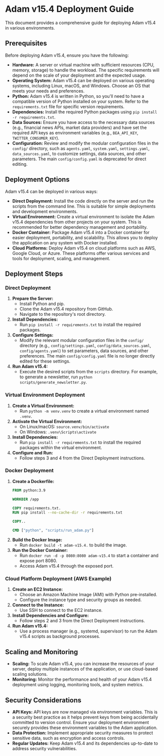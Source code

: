 # Adam v15.4 Deployment Guide

This document provides a comprehensive guide for deploying Adam v15.4 in various environments.

## Prerequisites

Before deploying Adam v15.4, ensure you have the following:

* **Hardware:** A server or virtual machine with sufficient resources (CPU, memory, storage) to handle the workload. The specific requirements will depend on the scale of your deployment and the expected usage.
* **Operating System:** Adam v15.4 can be deployed on various operating systems, including Linux, macOS, and Windows. Choose an OS that meets your needs and preferences.
* **Python:** Adam v15.4 is written in Python, so you'll need to have a compatible version of Python installed on your system. Refer to the `requirements.txt` file for specific version requirements.
* **Dependencies:** Install the required Python packages using `pip install -r requirements.txt`.
* **Data Sources:** Ensure you have access to the necessary data sources (e.g., financial news APIs, market data providers) and have set the required API keys as environment variables (e.g., `BEA_API_KEY`, `TWITTER_CONSUMER_KEY`).
* **Configuration:** Review and modify the modular configuration files in the `config/` directory, such as `agents.yaml`, `system.yaml`, `settings.yaml`, `data_sources.yaml`, to customize settings, data sources, and other parameters. The main `config/config.yaml` is deprecated for direct editing.

## Deployment Options

Adam v15.4 can be deployed in various ways:

* **Direct Deployment:** Install the code directly on the server and run the scripts from the command line. This is suitable for simple deployments and development environments.
* **Virtual Environment:** Create a virtual environment to isolate the Adam v15.4 dependencies from other projects on your system. This is recommended for better dependency management and portability.
* **Docker Container:** Package Adam v15.4 into a Docker container for easier deployment, portability, and scalability. This allows you to deploy the application on any system with Docker installed.
* **Cloud Platforms:** Deploy Adam v15.4 on cloud platforms such as AWS, Google Cloud, or Azure. These platforms offer various services and tools for deployment, scaling, and management.

## Deployment Steps

### Direct Deployment

1. **Prepare the Server:**
    * Install Python and pip.
    * Clone the Adam v15.4 repository from GitHub.
    * Navigate to the repository's root directory.
2. **Install Dependencies:**
    * Run `pip install -r requirements.txt` to install the required packages.
3. **Configure Settings:**
    * Modify the relevant modular configuration files in the `config/` directory (e.g., `config/settings.yaml`, `config/data_sources.yaml`, `config/agents.yaml`) to set parameters, data sources, and other preferences. The main `config/config.yaml` file is no longer directly edited for these settings.
4. **Run Adam v15.4:**
    * Execute the desired scripts from the `scripts` directory. For example, to generate a newsletter, run `python scripts/generate_newsletter.py`.

### Virtual Environment Deployment

1. **Create a Virtual Environment:**
    * Run `python -m venv.venv` to create a virtual environment named `.venv`.
2. **Activate the Virtual Environment:**
    * On Linux/macOS: `source.venv/bin/activate`
    * On Windows: `.venv\Scripts\activate`
3. **Install Dependencies:**
    * Run `pip install -r requirements.txt` to install the required packages within the virtual environment.
4. **Configure and Run:**
    * Follow steps 3 and 4 from the Direct Deployment instructions.

### Docker Deployment

1. **Create a Dockerfile:**
    ```dockerfile
    FROM python:3.9

    WORKDIR /app

    COPY requirements.txt.
    RUN pip install --no-cache-dir -r requirements.txt

    COPY..

    CMD ["python", "scripts/run_adam.py"]
    ```
2. **Build the Docker Image:**
    * Run `docker build -t adam-v15.4.` to build the image.
3. **Run the Docker Container:**
    * Run `docker run -d -p 8080:8080 adam-v15.4` to start a container and expose port 8080.
    * Access Adam v15.4 through the exposed port.

### Cloud Platform Deployment (AWS Example)

1. **Create an EC2 Instance:**
    * Choose an Amazon Machine Image (AMI) with Python pre-installed.
    * Configure the instance type and security groups as needed.
2. **Connect to the Instance:**
    * Use SSH to connect to the EC2 instance.
3. **Install Dependencies and Configure:**
    * Follow steps 2 and 3 from the Direct Deployment instructions.
4. **Run Adam v15.4:**
    * Use a process manager (e.g., systemd, supervisor) to run the Adam v15.4 scripts as background processes.

## Scaling and Monitoring

* **Scaling:** To scale Adam v15.4, you can increase the resources of your server, deploy multiple instances of the application, or use cloud-based scaling solutions.
* **Monitoring:** Monitor the performance and health of your Adam v15.4 deployment using logging, monitoring tools, and system metrics.

## Security Considerations

* **API Keys:** API keys are now managed via environment variables. This is a security best practice as it helps prevent keys from being accidentally committed to version control. Ensure your deployment environment securely provides these environment variables to the Adam application.
* **Data Protection:** Implement appropriate security measures to protect sensitive data, such as encryption and access controls.
* **Regular Updates:** Keep Adam v15.4 and its dependencies up-to-date to address security vulnerabilities.
